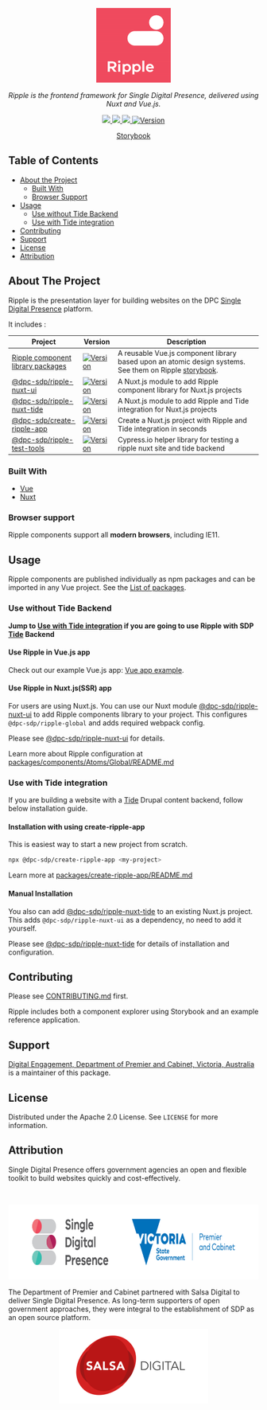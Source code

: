 <!-- PROJECT LOGO -->
<p align="center">
  <a href="https://github.com/dpc-sdp/ripple">
    <img src="docs/sdp-ripple.png" alt="Logo" height="150">
  </a>
</p>
<p align="center">
  <i>Ripple is the frontend framework for Single Digital Presence, delivered using Nuxt and Vue.js.</i>
</p>
<p align="center">
  <a href="https://circleci.com/gh/dpc-sdp/ripple/tree/master">
    <img src="https://circleci.com/gh/dpc-sdp/ripple/tree/master.svg?style=svg&circle-token=242dc8445ab25fb88fe506609fd7065cd1f78f7c">
  </a>
  <a href="https://vuejs.org">
    <img src="https://img.shields.io/badge/vue.js-2.x-green.svg?style=flat-square">
  </a>
  <a href="https://lernajs.io/">
    <img src="https://img.shields.io/badge/maintained%20with-lerna-cc00ff.svg">
  </a>
  <a href="https://www.npmjs.com/package/@dpc-sdp/ripple-global">
    <img src="https://img.shields.io/npm/v/@dpc-sdp/ripple-global.svg" alt="Version">
  </a>
</p>
<p align="center">
    <!-- <br />
    <a href="https://dpc-sdp.github.io/sdp-docs/ripple/"><strong>Documentation Site »</strong></a>
    <br />
    <br /> -->
    <a href="https://ripple.sdp.vic.gov.au/">Storybook</a>
    <!-- <a href="http://app-ripple-develop.lagoon.vicsdp.amazee.io">Reference Ripple site</a> -->
</p>

## Table of Contents

* [About the Project](#about-the-project)
  * [Built With](#built-with)
  * [Browser Support](#browser-support)
* [Usage](#usage)
  * [Use without Tide Backend](#use-without-tide-backend)
  * [Use with Tide integration](#use-with-tide-integration)
* [Contributing](#contributing)
* [Support](#support)
* [License](#license)
* [Attribution](#attribution)

<!-- ABOUT THE PROJECT -->
## About The Project

Ripple is the presentation layer for building websites on the DPC [Single Digital Presence](https://www.singledigitalpresence.vic.gov.au/) platform.

It includes :

<table>
  <thead>
    <tr>
      <th>Project</th>
      <th>Version</th>
      <th>Description</th>
    </tr>
  </thead>
  <tbody>
    <tr>
      <td>
        <a href="https://github.com/dpc-sdp/ripple/blob/master/RIPPLE_COMPONENTS.md">
          Ripple component library packages
        </a>
      </td>
      <td>
        <a href="https://www.npmjs.com/package/@dpc-sdp/ripple-global">
          <img src="https://img.shields.io/npm/v/@dpc-sdp/ripple-global.svg" alt="Version">
        </a>
      </td>
      <td>
        A reusable Vue.js component library based upon an atomic design systems.
        See them on Ripple <a href="https://ripple.sdp.vic.gov.au/">storybook</a>.
      </td>
    </tr>
    <tr>
      <td>
        <a href="https://github.com/dpc-sdp/ripple/blob/master/packages/ripple-nuxt-ui">
          @dpc-sdp/ripple-nuxt-ui
        </a>
      </td>
      <td>
        <a href="https://www.npmjs.com/package/@dpc-sdp/ripple-nuxt-ui">
          <img src="https://img.shields.io/npm/v/@dpc-sdp/ripple-nuxt-ui.svg" alt="Version">
        </a>
      </td>
      <td>
        A Nuxt.js module to add Ripple component library for Nuxt.js projects
      </td>
    </tr>
    <tr>
      <td>
        <a href="https://github.com/dpc-sdp/ripple/blob/master/packages/ripple-nuxt-tide">
          @dpc-sdp/ripple-nuxt-tide
        </a>
      </td>
      <td>
        <a href="https://www.npmjs.com/package/@dpc-sdp/ripple-nuxt-tide">
          <img src="https://img.shields.io/npm/v/@dpc-sdp/ripple-nuxt-tide.svg" alt="Version">
        </a>
      </td>
      <td>
        A Nuxt.js module to add Ripple and Tide integration for Nuxt.js projects
      </td>
    </tr>
    <tr>
      <td>
        <a href="https://github.com/dpc-sdp/ripple/blob/master/packages/ripple-nuxt-ui">
          @dpc-sdp/create-ripple-app
        </a>
      </td>
      <td>
        <a href="https://www.npmjs.com/package/@dpc-sdp/create-ripple-app">
          <img src="https://img.shields.io/npm/v/@dpc-sdp/create-ripple-app" alt="Version">
        </a>
      </td>
      <td>
        Create a Nuxt.js project with Ripple and Tide integration in seconds
      </td>
    </tr>
    <tr>
      <td>
        <a href="https://github.com/dpc-sdp/ripple/blob/master/packages/ripple-test-tools">
          @dpc-sdp/ripple-test-tools
        </a>
      </td>
      <td>
        <a href="https://www.npmjs.com/package/@dpc-sdp/ripple-test-tools">
          <img src="https://img.shields.io/npm/v/@dpc-sdp/ripple-test-tools" alt="Version">
        </a>
      </td>
      <td>
        Cypress.io helper library for testing a ripple nuxt site and tide backend
      </td>
    </tr>

  </tbody>
</table>

### Built With

* [Vue](https://vuejs.org/)
* [Nuxt](https://nuxtjs.org)

### Browser support

Ripple components support all **modern browsers**, including IE11.

## Usage

Ripple components are published individually as npm packages and can be imported in any Vue project. See the [List of packages](https://github.com/dpc-sdp/ripple/blob/master/RIPPLE_COMPONENTS.md).

### Use without Tide Backend

**Jump to [Use with Tide integration](#use-with-tide-integration) if you are going to use Ripple with SDP [Tide](https://github.com/dpc-sdp/tide) Backend**

#### Use Ripple in Vue.js app

Check out our example Vue.js app: [Vue app example](https://github.com/dpc-sdp/ripple/tree/master/examples/vue-example-app).

#### Use Ripple in Nuxt.js(SSR) app

For users are using Nuxt.js. You can use our Nuxt module [@dpc-sdp/ripple-nuxt-ui](https://www.npmjs.com/package/@dpc-sdp/ripple-nuxt-ui) to add Ripple components library to your project. This configures `@dpc-sdp/ripple-global` and adds required webpack config.

Please see [@dpc-sdp/ripple-nuxt-ui](https://github.com/dpc-sdp/ripple/blob/master/packages/ripple-nuxt-ui/README.md) for details.

Learn more about Ripple configuration at [packages/components/Atoms/Global/README.md](https://github.com/dpc-sdp/ripple/blob/master/packages/components/Atoms/Global/README.md)

### Use with Tide integration

If you are building a website with a [Tide](https://github.com/dpc-sdp/tide) Drupal content backend, follow below installation guide.

#### Installation with using create-ripple-app

This is easiest way to start a new project from scratch.

```bash
npx @dpc-sdp/create-ripple-app <my-project>
```

Learn more at [packages/create-ripple-app/README.md](https://github.com/dpc-sdp/ripple/blob/master/packages/create-ripple-app/README.md)

#### Manual Installation

You also can add [@dpc-sdp/ripple-nuxt-tide](https://www.npmjs.com/package/@dpc-sdp/ripple-nuxt-tide) to an existing Nuxt.js project. This adds `@dpc-sdp/ripple-nuxt-ui` as a dependency, no need to add it yourself.

Please see [@dpc-sdp/ripple-nuxt-tide](https://github.com/dpc-sdp/ripple/blob/master/packages/ripple-nuxt-tide/README.md) for details of installation and configuration.

## Contributing

Please see [CONTRIBUTING.md](CONTRIBUTING.md) first.

Ripple includes both a component explorer using Storybook and an example reference application.

## Support

[Digital Engagement, Department of Premier and Cabinet, Victoria, Australia](https://github.com/dpc-sdp) is a maintainer of this package.

<!-- LICENSE -->
## License

Distributed under the Apache 2.0 License. See `LICENSE` for more information.

## Attribution

Single Digital Presence offers government agencies an open and flexible toolkit to build websites quickly and cost-effectively.

<!-- SDP LOGO -->
<br />
<p align="center">
  <a href="https://github.com/dpc-sdp/ripple">
    <img src="docs/sdp-vicgov.jpg" alt="Logo" height="150">
  </a>
</p>

The Department of Premier and Cabinet partnered with Salsa Digital to deliver Single Digital Presence. As long-term supporters of open government approaches, they were integral to the establishment of SDP as an open source platform.

<p align="center">
  <a href="https://salsadigital.com.au">
    <img src="docs/salsa-logo.png" alt="Logo" height="150">
  </a>
</p>
